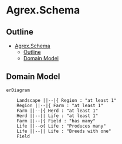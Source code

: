 # Agrex.Schema

## Outline

- [Agrex.Schema](#agrexschema)
  - [Outline](#outline)
  - [Domain Model](#domain-model)


## Domain Model

```mermaid
erDiagram

    Landscape ||--|{ Region : "at least 1"
    Region ||--|{ Farm : "at least 1"
    Farm ||--|{ Herd : "at least 1"
    Herd ||--|| Life : "at least 1"
    Farm ||--|{ Field : "has many"
    Life ||--o{ Life : "Produces many"
    Life ||--|| Life : "Breeds with one"
    Field 



```